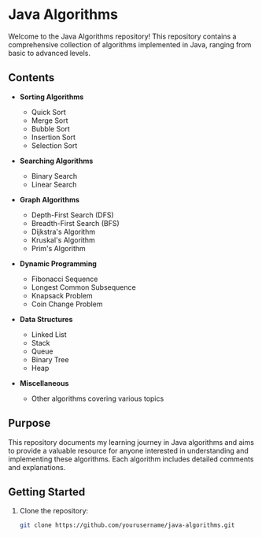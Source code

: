 # Java Algorithms

Welcome to the Java Algorithms repository! This repository contains a comprehensive collection of algorithms implemented in Java, ranging from basic to advanced levels.

## Contents

- **Sorting Algorithms**
  - Quick Sort
  - Merge Sort
  - Bubble Sort
  - Insertion Sort
  - Selection Sort

- **Searching Algorithms**
  - Binary Search
  - Linear Search

- **Graph Algorithms**
  - Depth-First Search (DFS)
  - Breadth-First Search (BFS)
  - Dijkstra's Algorithm
  - Kruskal's Algorithm
  - Prim's Algorithm

- **Dynamic Programming**
  - Fibonacci Sequence
  - Longest Common Subsequence
  - Knapsack Problem
  - Coin Change Problem

- **Data Structures**
  - Linked List
  - Stack
  - Queue
  - Binary Tree
  - Heap

- **Miscellaneous**
  - Other algorithms covering various topics

## Purpose

This repository documents my learning journey in Java algorithms and aims to provide a valuable resource for anyone interested in understanding and implementing these algorithms. Each algorithm includes detailed comments and explanations.

## Getting Started

1. Clone the repository:
   ```sh
   git clone https://github.com/yourusername/java-algorithms.git
